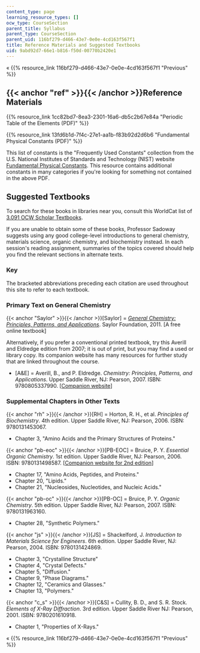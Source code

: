 ```yaml
---
content_type: page
learning_resource_types: []
ocw_type: CourseSection
parent_title: Syllabus
parent_type: CourseSection
parent_uid: 116bf279-d466-43e7-0e0e-4cd163f567f1
title: Reference Materials and Suggested Textbooks
uid: 9abd92d7-66e1-b816-f50d-00770b2420e1
---
```


« {{% resource_link 116bf279-d466-43e7-0e0e-4cd163f567f1 "Previous" %}}

{{< anchor "ref" >}}{{< /anchor >}}Reference Materials
------------------------------------------------------

{{% resource_link 1cc82bd7-8ea3-2301-16a6-db5c2b67e84a "Periodic Table of the Elements (PDF)" %}}

{{% resource_link 13fd6b1d-7f4c-27e1-aa1b-f83b92d2d6b6 "Fundamental Physical Constants (PDF)" %}}

This list of constants is the "Frequently Used Constants" collection from the U.S. National Institutes of Standards and Technology (NIST) website [Fundamental Physical Constants](http://physics.nist.gov/cuu/Constants/). This resource contains additional constants in many categories if you're looking for something not contained in the above PDF.

Suggested Textbooks
-------------------

To search for these books in libraries near you, consult this WorldCat list of [3.091 OCW Scholar Textbooks](http://mit.worldcat.org/profiles/cjnewton/lists/2068229).

If you are unable to obtain some of these books, Professor Sadoway suggests using any good college-level introductions to general chemistry, materials science, organic chemistry, and biochemistry instead. In each session's reading assignment, summaries of the topics covered should help you find the relevant sections in alternate texts.

### Key

The bracketed abbreviations preceding each citation are used throughout this site to refer to each textbook.

### Primary Text on General Chemistry

{{< anchor "Saylor" >}}{{< /anchor >}}\[Saylor\] = [_General_ _Chemistry: Principles, Patterns, and Applications_](https://saylordotorg.github.io/text_general-chemistry-principles-patterns-and-applications-v1.0/index.html). Saylor Foundation, 2011. \[A free online textbook\]

Alternatively, if you prefer a conventional printed textbook, try this Averill and Eldredge edition from 2007; it is out of print, but you may find a used or library copy. Its companion website has many resources for further study that are linked throughout the course.

*   \[A&E\] = Averill, B., and P. Eldredge. _Chemistry: Principles, Patterns, and Applications_. Upper Saddle River, NJ: Pearson, 2007. ISBN: 9780805337990. \[[Companion website](http://www.pearsonhighered.com/educator/product/Companion-Website-Chemistry-Principles-Patterns-and-Applications-Student-Access-Kit-MasteringGeneralChemistry/9780805381764.page)\]

### Supplemental Chapters in Other Texts

{{< anchor "rh" >}}{{< /anchor >}}\[RH\] = Horton, R. H., et al. _Principles of Biochemistry_. 4th edition. Upper Saddle River, NJ: Pearson, 2006. ISBN: 9780131453067.

*   Chapter 3, "Amino Acids and the Primary Structures of Proteins."

{{< anchor "pb-eoc" >}}{{< /anchor >}}\[PB-EOC\] = Bruice, P. Y. _Essential Organic Chemistry_. 1st edition. Upper Saddle River, NJ: Pearson, 2006. ISBN: 9780131498587. \[[Companion website for 2nd edition](http://wps.prenhall.com/esm_bruice_essentials_2/110/28209/7221752.cw/index.html)\]

*   Chapter 17, "Amino Acids, Peptides, and Proteins."
*   Chapter 20, "Lipids."
*   Chapter 21, "Nucleosides, Nucleotides, and Nucleic Acids."

{{< anchor "pb-oc" >}}{{< /anchor >}}\[PB-OC\] = Bruice, P. Y. _Organic Chemistry_. 5th edition. Upper Saddle River, NJ: Pearson, 2007. ISBN: 9780131963160.

*   Chapter 28, "Synthetic Polymers."

{{< anchor "js" >}}{{< /anchor >}}\[JS\] = Shackelford, J. _Introduction to Materials Science for Engineers_. 6th edition. Upper Saddle River, NJ: Pearson, 2004. ISBN: 9780131424869.

*   Chapter 3, "Crystalline Structure"
*   Chapter 4, "Crystal Defects."
*   Chapter 5, "Diffusion."
*   Chapter 9, "Phase Diagrams."
*   Chapter 12, "Ceramics and Glasses."
*   Chapter 13, "Polymers."

{{< anchor "c_s" >}}{{< /anchor >}}\[C&S\] = Cullity, B. D., and S. R. Stock. _Elements of X-Ray Diffraction_. 3rd edition. Upper Saddle River NJ: Pearson, 2001. ISBN: 9780201610918.

*   Chapter 1, "Properties of X-Rays."

« {{% resource_link 116bf279-d466-43e7-0e0e-4cd163f567f1 "Previous" %}}